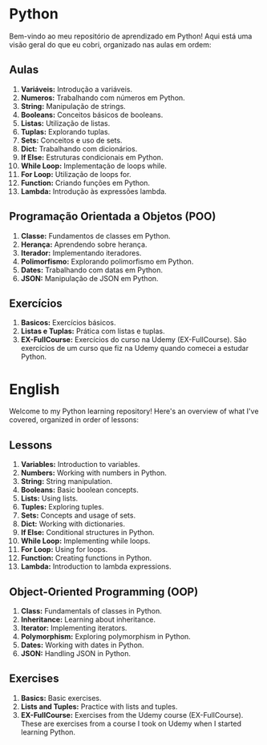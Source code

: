 # Python

Bem-vindo ao meu repositório de aprendizado em Python! Aqui está uma visão geral do que eu cobri, organizado nas aulas em ordem:

## Aulas
1. **Variáveis:** Introdução a variáveis.
2. **Numeros:** Trabalhando com números em Python.
3. **String:** Manipulação de strings.
4. **Booleans:** Conceitos básicos de booleans.
5. **Listas:** Utilização de listas.
6. **Tuplas:** Explorando tuplas.
7. **Sets:** Conceitos e uso de sets.
8. **Dict:** Trabalhando com dicionários.
9. **If Else:** Estruturas condicionais em Python.
10. **While Loop:** Implementação de loops while.
11. **For Loop:** Utilização de loops for.
12. **Function:** Criando funções em Python.
13. **Lambda:** Introdução às expressões lambda.

## Programação Orientada a Objetos (POO)
1. **Classe:** Fundamentos de classes em Python.
2. **Herança:** Aprendendo sobre herança.
3. **Iterador:** Implementando iteradores.
4. **Polimorfismo:** Explorando polimorfismo em Python.
5. **Dates:** Trabalhando com datas em Python.
6. **JSON:** Manipulação de JSON em Python.

## Exercícios
1. **Basicos:** Exercícios básicos.
2. **Listas e Tuplas:** Prática com listas e tuplas.
3. **EX-FullCourse:** Exercícios do curso na Udemy (EX-FullCourse). São exercícios de um curso que fiz na Udemy quando comecei a estudar Python.




# English

Welcome to my Python learning repository! Here's an overview of what I've covered, organized in order of lessons:

## Lessons
1. **Variables:** Introduction to variables.
2. **Numbers:** Working with numbers in Python.
3. **String:** String manipulation.
4. **Booleans:** Basic boolean concepts.
5. **Lists:** Using lists.
6. **Tuples:** Exploring tuples.
7. **Sets:** Concepts and usage of sets.
8. **Dict:** Working with dictionaries.
9. **If Else:** Conditional structures in Python.
10. **While Loop:** Implementing while loops.
11. **For Loop:** Using for loops.
12. **Function:** Creating functions in Python.
13. **Lambda:** Introduction to lambda expressions.

## Object-Oriented Programming (OOP)
1. **Class:** Fundamentals of classes in Python.
2. **Inheritance:** Learning about inheritance.
3. **Iterator:** Implementing iterators.
4. **Polymorphism:** Exploring polymorphism in Python.
5. **Dates:** Working with dates in Python.
6. **JSON:** Handling JSON in Python.

## Exercises
1. **Basics:** Basic exercises.
2. **Lists and Tuples:** Practice with lists and tuples.
3. **EX-FullCourse:** Exercises from the Udemy course (EX-FullCourse). These are exercises from a course I took on Udemy when I started learning Python.
